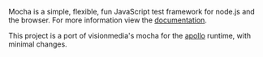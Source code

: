 Mocha is a simple, flexible, fun JavaScript test framework for node.js and the browser. For more information view the [documentation](http://visionmedia.github.com/mocha).

This project is a port of visionmedia's mocha for the [apollo](http://onilabs.com/apollo) runtime, with minimal changes.
